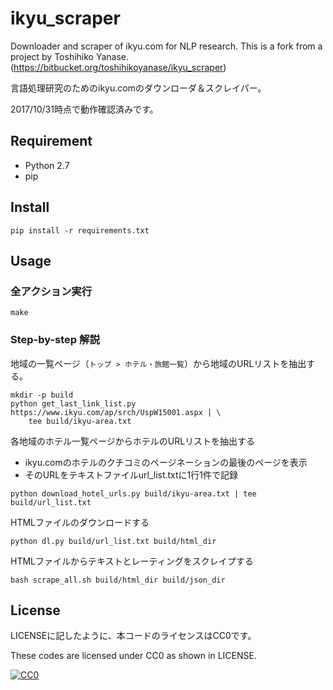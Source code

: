 ikyu_scraper
====

Downloader and scraper of ikyu.com for NLP research.
This is a fork from a project by Toshihiko Yanase.
(https://bitbucket.org/toshihikoyanase/ikyu_scraper)

言語処理研究のためのikyu.comのダウンローダ＆スクレイパー。

2017/10/31時点で動作確認済みです。

## Requirement

* Python 2.7
* pip

## Install

```
pip install -r requirements.txt
```

## Usage

### 全アクション実行

```
make
```

### Step-by-step 解説

地域の一覧ページ（`トップ > ホテル・旅館一覧`）から地域のURLリストを抽出する。

```
mkdir -p build
python get_last_link_list.py https://www.ikyu.com/ap/srch/UspW15001.aspx | \
    tee build/ikyu-area.txt
```


各地域のホテル一覧ページからホテルのURLリストを抽出する
- ikyu.comのホテルのクチコミのページネーションの最後のページを表示
- そのURLをテキストファイルurl_list.txtに1行1件で記録

```
python download_hotel_urls.py build/ikyu-area.txt | tee build/url_list.txt
```

HTMLファイルのダウンロードする

```
python dl.py build/url_list.txt build/html_dir
```

HTMLファイルからテキストとレーティングをスクレイプする

```
bash scrape_all.sh build/html_dir build/json_dir
```


## License

LICENSEに記したように、本コードのライセンスはCC0です。

These codes are licensed under CC0 as shown in LICENSE.

[![CC0](http://i.creativecommons.org/p/zero/1.0/88x31.png "CC0")](http://creativecommons.org/publicdomain/zero/1.0/deed.ja)